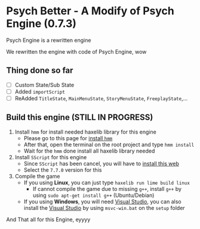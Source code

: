 # Psych Better - A Modify of Psych Engine (0.7.3)

Psych Engine is a rewritten engine

We rewritten the engine with code of Psych Engine, wow

## Thing done so far
- [ ] Custom State/Sub State
- [ ] Added `importScript`
- [ ] ReAdded `TitleState`, `MainMenuState`, `StoryMenuState`, `FreeplayState`,...

## Build this engine (STILL IN PROGRESS)
1. Install `hmm` for install needed haxelib library for this engine
    - Please go to this page for [install `hmm`](https://lib.haxe.org/p/hmm/)
    - After that, open the terminal on the root project and type `hmm install`
    - Wait for the `hmm` done install all haxelib library needed
2. Install `SScript` for this engine
    - Since `SScript` has been cancel, you will have to [install this web](https://github.com/CCobaltDev/SScript-Archive)
    - Select the `7.7.0` version for this
3. Compile the game
    - If you using **Linux**, you can just type `haxelib run lime build linux`
        - If cannot compile the game due to missing `g++`, install `g++` by using `sudo apt-get install g++` (Ubuntu/Debian)
    - If you using **Windows**, you will need [Visual Studio](https://visualstudio.microsoft.com/), you can also install the [Visual Studio](https://visualstudio.microsoft.com/) by using `msvc-win.bat` on the `setup` folder

And That all for this Engine, eyyyy